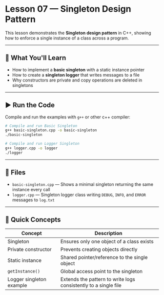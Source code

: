 # Lesson 07 — Singleton Design Pattern

This lesson demonstrates the **Singleton design pattern** in C++, showing how to enforce a single instance of a class across a program.

---

## 🔹 What You'll Learn
- How to implement a **basic singleton** with a static instance pointer  
- How to create a **singleton logger** that writes messages to a file  
- Why constructors are private and copy operations are deleted in singletons  

---

## ▶️ Run the Code

Compile and run the examples with `g++` or other c++ compiler:

```bash
# Compile and run Basic Singleton
g++ basic-singleton.cpp -o basic-singleton
./basic-singleton

# Compile and run Logger Singleton
g++ logger.cpp -o logger
./logger
```

---

## 📁 Files
- `basic-singleton.cpp` — Shows a minimal singleton returning the same instance every call  
- `logger.cpp` — Singleton logger class writing `DEBUG`, `INFO`, and `ERROR` messages to `log.txt`  

---

## 🧠 Quick Concepts
| Concept                  | Description                                                        |
|---------------------------|--------------------------------------------------------------------|
| Singleton                 | Ensures only one object of a class exists                         |
| Private constructor       | Prevents creating objects directly                                |
| Static instance           | Shared pointer/reference to the single object                     |
| `getInstance()`           | Global access point to the singleton                              |
| Logger singleton example  | Extends the pattern to write logs consistently to a single file   |
